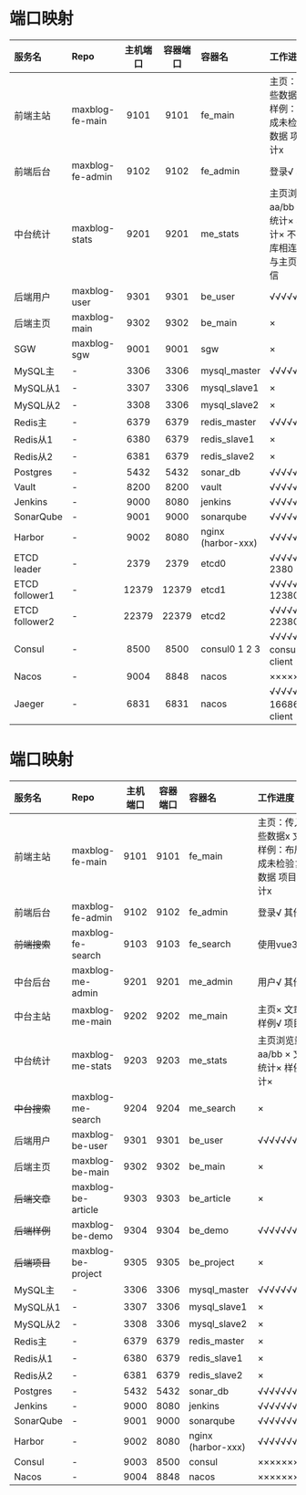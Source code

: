 # 端口映射

| 服务名            | Repo             | 主机端口  | 容器端口  | 容器名                | 工作进度                                        |
|:---------------|:-----------------|:-----:|:-----:|:-------------------|:--------------------------------------------|
| 前端主站           | maxblog-fe-main  | 9101  | 9101  | fe_main            | 主页：传入哪些数据x 文章× 样例：布局完成未检验复杂数据 项目× 统计x       |
| 前端后台           | maxblog-fe-admin | 9102  | 9102  | fe_admin           | 登录√ 其他x                                     |
| 中台统计           | maxblog-stats    | 9201  | 9201  | me_stats           | 主页浏览量aa/bb ×  文章统计× 样例统计× 不与数据库相连，直接与主页后端通信 |
| 后端用户           | maxblog-user     | 9301  | 9301  | be_user            | √√√√√√√√√                                   |
| 后端主页           | maxblog-main     | 9302  | 9302  | be_main            | ×                                           |
| SGW            | maxblog-sgw      | 9001  | 9001  | sgw                | ×                                           |
| MySQL主         | -                | 3306  | 3306  | mysql_master       | √√√√√√√√√√                                  |
| MySQL从1        | -                | 3307  | 3306  | mysql_slave1       | ×                                           |
| MySQL从2        | -                | 3308  | 3306  | mysql_slave2       | ×                                           |
| Redis主         | -                | 6379  | 6379  | redis_master       | √√√√√√√√√√                                  |
| Redis从1        | -                | 6380  | 6379  | redis_slave1       | ×                                           |
| Redis从2        | -                | 6381  | 6379  | redis_slave2       | ×                                           |
| Postgres       | -                | 5432  | 5432  | sonar_db           | √√√√√√√√√√                                  |
| Vault          | -                | 8200  | 8200  | vault              | √√√√√√√√√√                                  |
| Jenkins        | -                | 9000  | 8080  | jenkins            | √√√√√√√√√√                                  |
| SonarQube      | -                | 9001  | 9000  | sonarqube          | √√√√√√√√√√                                  |
| Harbor         | -                | 9002  | 8080  | nginx (harbor-xxx) | √√√√√√√√√√                                  |
| ETCD leader    | -                | 2379  | 2379  | etcd0              | √√√√√√√√√√  2380                            |
| ETCD follower1 | -                | 12379 | 12379 | etcd1              | √√√√√√√√√√  12380                           |
| ETCD follower2 | -                | 22379 | 22379 | etcd2              | √√√√√√√√√√  22380                           |
| Consul         | -                | 8500  | 8500  | consul0 1 2 3      | √√√√√√√√√√  consul3是client                  |
| Nacos          | -                | 9004  | 8848  | nacos              | ××××××××××                                  |
| Jaeger         | -                | 6831  | 6831  | nacos              | √√√√√√√√√√  16686是client                    |


# 端口映射

| 服务名       | Repo               | 主机端口 | 容器端口 | 容器名                | 工作进度                                  |
|:----------|:-------------------|:----:|:----:|:-------------------|:--------------------------------------|
| 前端主站      | maxblog-fe-main    | 9101 | 9101 | fe_main            | 主页：传入哪些数据x 文章× 样例：布局完成未检验复杂数据 项目× 统计x |
| 前端后台      | maxblog-fe-admin   | 9102 | 9102 | fe_admin           | 登录√ 其他x                               |
| ~~前端搜索~~  | maxblog-fe-search  | 9103 | 9103 | fe_search          | 使用vue3 ×                              |
| 中台后台      | maxblog-me-admin   | 9201 | 9201 | me_admin           | 用户√ 其他×                               |
| 中台主站      | maxblog-me-main    | 9202 | 9202 | me_main            | 主页× 文章× 样例√ 项目×                       |
| 中台统计      | maxblog-me-stats   | 9203 | 9203 | me_stats           | 主页浏览量aa/bb ×  文章统计× 样例统计×             |
| ~~中台搜索~~  | maxblog-me-search  | 9204 | 9204 | me_search          | ×                                     |
| 后端用户      | maxblog-be-user    | 9301 | 9301 | be_user            | √√√√√√√√√                             |
| 后端主页      | maxblog-be-main    | 9302 | 9302 | be_main            | ×                                     |
| ~~后端文章~~  | maxblog-be-article | 9303 | 9303 | be_article         | ×                                     |
| ~~后端样例~~  | maxblog-be-demo    | 9304 | 9304 | be_demo            | √√√√√√√√√                             |
| ~~后端项目~~  | maxblog-be-project | 9305 | 9305 | be_project         | ×                                     |
| MySQL主    | -                  | 3306 | 3306 | mysql_master       | √√√√√√√√√√                            |
| MySQL从1   | -                  | 3307 | 3306 | mysql_slave1       | ×                                     |
| MySQL从2   | -                  | 3308 | 3306 | mysql_slave2       | ×                                     |
| Redis主    | -                  | 6379 | 6379 | redis_master       | ×                                     |
| Redis从1   | -                  | 6380 | 6379 | redis_slave1       | ×                                     |
| Redis从2   | -                  | 6381 | 6379 | redis_slave2       | ×                                     |
| Postgres  | -                  | 5432 | 5432 | sonar_db           | √√√√√√√√√√                            |
| Jenkins   | -                  | 9000 | 8080 | jenkins            | √√√√√√√√√√                            |
| SonarQube | -                  | 9001 | 9000 | sonarqube          | √√√√√√√√√√                            |
| Harbor    | -                  | 9002 | 8080 | nginx (harbor-xxx) | √√√√√√√√√√                            |
| Consul    | -                  | 9003 | 8500 | consul             | ××××××××××                            |
| Nacos     | -                  | 9004 | 8848 | nacos              | ××××××××××                            |
